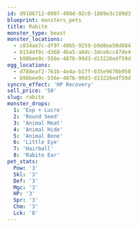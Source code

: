 ```yaml
---
id: d9186712-0907-498d-92c0-1889e3c109d3
blueprint: monsters_pets
title: Rabite
monster_type: beast
monster_locations:
  - c834ae7c-df9f-49b5-9259-b9d8ee50d684
  - b1544f0c-d368-4ba5-a8dc-3dce6cc47de4
  - b98bee9c-556e-4876-99d3-d13226edf59d
egg_locations:
  - d788eaf2-761b-4e4a-b17f-035e9670b950
  - b98bee9c-556e-4876-99d3-d13226edf59d
syncro_effect: 'HP Recovery'
sell_price: '50'
slug: rabite
monster_drops:
  1: 'Exp + Lucre'
  2: 'Round Seed'
  3: 'Animal Meat'
  4: 'Animal Hide'
  5: 'Animal Bone'
  6: 'Little Eye'
  7: 'Hairball'
  8: 'Rabite Ear'
pet_stats:
  Pow: '3'
  Skl: '3'
  Def: '3'
  Mgc: '3'
  HP: '3'
  Spr: '3'
  Chm: '3'
  Lck: '8'
---
```

